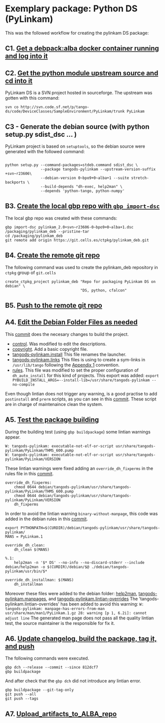 # Exemplary package: Python DS (PyLinkam)

This was the followed workflow for creating the pylinkam DS package:

## C1. [Get a debpack:alba docker container running and log into it](https://git.cells.es/ctpkg/documentation/blob/master/Get_a_debpack_alba_docker_container_running_and_log_into_it.md)

## C2. [Get the python module upstream source and cd into it](https://git.cells.es/ctpkg/documentation/blob/master/Get_the_python_module_upstream_source_and_cd_into_it.md)

PyLinkam DS is a SVN project hosted in sourceforge. The upstream was gotten
with this command:
```
svn co http://svn.code.sf.net/p/tango-ds/code/DeviceClasses/SampleEnvironment/PyLinkam/trunk PyLinkam
```

## C3 - Generate the debian source (with python setup.py sdist_dsc ... ) 

PyLinkam project is based on `setuptools`, so the debian source were
generated with the followed command:
```

python setup.py --command-packages=stdeb.command sdist_dsc \
                --package tangods-pylinkam --upstream-version-suffix +svn~r23606\
                --debian-version 0~bpo9+0~alba+1 --suite stretch-backports \
                --build-depends "dh-exec, help2man" \
                --depends 'python-tango, python-numpy'
``` 

## B3. [Create the local gbp repo with `gbp import-dsc`](https://git.cells.es/ctpkg/documentation/blob/master/Create_the_local_gbp_repo.md)

The local gbp repo was created with these commands:

```
gbp import-dsc pylinkam_2.0+svn~r23606-0~bpo9+0~alba+1.dsc /packaging/pylinkam_deb --pristine-tar
cd /packaging/pylinkam_deb
git remote add origin https://git.cells.es/ctpkg/pylinkam_deb.git
```

## B4. [Create the remote git repo](https://git.cells.es/ctpkg/documentation/blob/master/Create_the_remote_git_repo.md)

The following command was used to create the pylinkam_deb repository in 
`ctpkg` group of `git.cells` 

```
create_ctpkg_project pylinkam_deb "Repo for packaging PyLinkam DS on debian" \
                                  "DS, python, cfalcon"
```

## B5. [Push to the remote git repo](https://git.cells.es/ctpkg/documentation/blob/master/Push_to_the_remote_git_repo.md)

## A4. [Edit the Debian Folder Files as needed](https://git.cells.es/ctpkg/documentation/blob/master/Edit_the_Debian_Folder_Files_as_needed.md)

This [commit](https://git.cells.es/ctpkg/pylinkam_deb/commit/7825d24acc9d9c98d451cea26a1231f69352278b) does
the necesary changes to build the project.
* [control](https://git.cells.es/ctpkg/pylinkam_deb/blob/master/debian/control). Was modified to edit the descriptions.
* [copyright](https://git.cells.es/ctpkg/pylinkam_deb/blob/master/debian/copyright). Add a basic copyright file.
* [tangods-pylinkam.install](https://git.cells.es/ctpkg/pylinkam_deb/blob/master/debian/tangods-pylinkam.install) This file renames the launcher.
* [tangods-pylinkam.links](https://git.cells.es/ctpkg/pylinkam_deb/blob/master/debian/tangods-pylinkam.links) 
This files is using to create a sym-links
in `/usr/lib/tango` following the [Appendix 1](https://git.cells.es/ctpkg/documentation/blob/master/Appendix_1.md) convention.
* [rules](https://git.cells.es/ctpkg/pylinkam_deb/blob/master/debian/rules). This file
was modified to set the proper configuration of `dh_auto_install` for this kind of projects.
This export was added:
`export PYBUILD_INSTALL_ARGS=--install-lib=/usr/share/tangods-pylinkam --no-compile `

Even though lintian does not trigger any warning, is a good practise to add `postinstall` and `prerm`
scripts, as you can see in this [commit](https://git.cells.es/ctpkg/pylinkam_deb/commit/efbabe36189ffd8e59be90ca3c3fcd2a01169837).
These script are in charge of maintenaince clean the system.

## A5. [Test the package building](https://git.cells.es/ctpkg/documentation/blob/master/Test_the_package_building.md)

During the building test (using `gbp buildpackage`) some lintian warnings appear.
```
W: tangods-pylinkam: executable-not-elf-or-script usr/share/tangods-pylinkam/PyLinkam/THMS_600.pump
W: tangods-pylinkam: executable-not-elf-or-script usr/share/tangods-pylinkam/PyLinkam/VERSION
```
These lintian warnings were fixed adding an `override_dh_fixperms` in the rules file in this [commit](https://git.cells.es/ctpkg/pylinkam_deb/commit/9aade0ce7f718b4041a96a916566fc07ce42a6ce).
```
override_dh_fixperms:
	chmod 0644 debian/tangods-pylinkam/usr/share/tangods-pylinkam/PyLinkam/THMS_600.pump
	chmod 0644 debian/tangods-pylinkam/usr/share/tangods-pylinkam/PyLinkam/VERSION
	dh_fixperms
```

In order to avoid the lintian warning `binary-without-manpage`, this code was added in the debian rules
in this [commit](https://git.cells.es/ctpkg/pylinkam_deb/commit/c886ba5c526a0e5b6e73b2d51b76a4a104e6cbcf).
```
export PYTHONPATH=$(CURDIR)/debian/tangods-pylinkam/usr/share/tangods-pylinkam/
MANS = PyLinkam.1

override_dh_clean:
	dh_clean $(MANS)

%.1:
	help2man -n '$* DS' --no-info --no-discard-stderr --include debian/help2man -o $(CURDIR)/debian/$@ ./debian/tangods-pylinkam/usr/bin/$*

override_dh_installman: $(MANS)
	dh_installman
``` 
Moreover these files were added to the debian folder: [help2man](https://git.cells.es/ctpkg/pylinkam_deb/blob/master/debian/help2man),
[tangods-pylinkam.manpages](https://git.cells.es/ctpkg/pylinkam_deb/blob/master/debian/tangods-pylinkam.manpages), and 
[tangods-pylinkam.lintian-overrides](https://git.cells.es/ctpkg/pylinkam_deb/blob/master/debian/tangods-pylinkam.lintian-overrides)
The 'tangods-pylinkam.lintian-overrides' has been added to avoid this warning: 
`W: tangods-pylinkam: manpage-has-errors-from-man usr/share/man/man1/PyLinkam.1.gz 28: warning [p 1, 6.2i]: cannot adjust line`
The generated man page does not pass all the quality lintian test, the source maintainer is the responsible for fix it. 

## A6. [Update changelog, build the package, tag it, and push](https://git.cells.es/ctpkg/documentation/blob/master/Update_changelog_build_the_package_tag_it_and_push.md)

The following commands were executed.

```
gbp dch --release --commit --since 812dcf7
gbp buildpackage
```

And after check that the `gbp dch` did not introduce any lintian error.

```
gbp buildpackage --git-tag-only 
git push --all
git push --tags

```

## A7. [Upload_artifacts_to_ALBA_repo](https://git.cells.es/ctpkg/documentation/blob/master/Upload_artifacts_to_ALBA_repo.md)